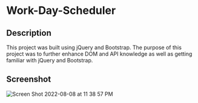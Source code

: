 # Work-Day-Scheduler

## Description

This project was built using jQuery and Bootstrap. The purpose of this project was to further enhance DOM and API knowledge as well as getting familiar with jQuery and Bootstrap.

## Screenshot

![Screen Shot 2022-08-08 at 11 38 57 PM](https://user-images.githubusercontent.com/97267318/183581829-ac4cb7ec-d2da-4bd0-bd58-66ed1b818d13.png)
